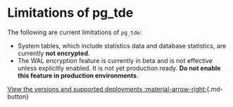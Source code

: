 # Limitations of pg_tde

The following are current limitations of `pg_tde`:

* System tables, which include statistics data and database statistics, are currently **not encrypted**.
* The WAL encryption feature is currently in beta and is not effective unless explicitly enabled. It is not yet production ready. **Do not enable this feature in production environments**.

[View the versions and supported deployments :material-arrow-right:](supported-versions.md){.md-button}
